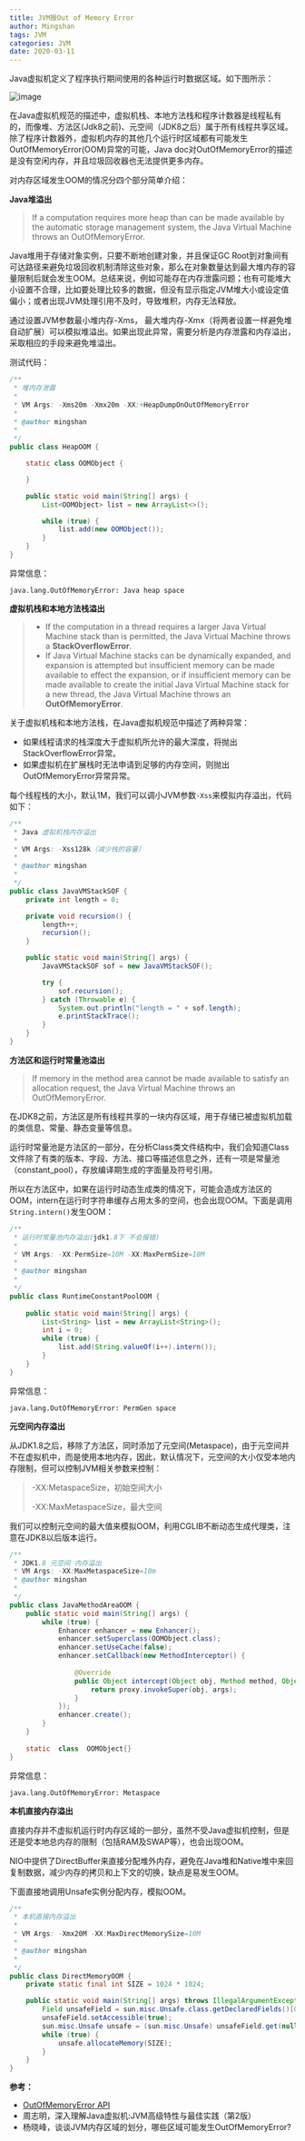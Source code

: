 ```yaml
---
title: JVM报Out of Memory Error
author: Mingshan
tags: JVM
categories: JVM
date: 2020-03-11
---
```


Java虚拟机定义了程序执行期间使用的各种运行时数据区域。如下图所示：

![image](https://github.com/ZZULI-TECH/interview/blob/master/images/java_memory.png?raw=true)

在Java虚拟机规范的描述中，虚拟机栈、本地方法栈和程序计数器是线程私有的，而像堆、方法区(Jdk8之前)、元空间（JDK8之后）属于所有线程共享区域。除了程序计数器外，虚拟机内存的其他几个运行时区域都有可能发生OutOfMemoryError(OOM)异常的可能，Java doc对OutOfMemoryError的描述是没有空闲内存，并且垃圾回收器也无法提供更多内存。

<!-- more -->

对内存区域发生OOM的情况分四个部分简单介绍：

**Java堆溢出**

>  If a computation requires more heap than can be made available by the automatic storage management system, the Java Virtual Machine throws an OutOfMemoryError.

Java堆用于存储对象实例，只要不断地创建对象，并且保证GC Root到对象间有可达路径来避免垃圾回收机制清除这些对象，那么在对象数量达到最大堆内存的容量限制后就会发生OOM。总结来说，例如可能存在内存泄露问题；也有可能堆大小设置不合理，比如要处理比较多的数据，但没有显示指定JVM堆大小或设定值偏小；或者出现JVM处理引用不及时，导致堆积，内存无法释放。

通过设置JVM参数最小堆内存-Xms， 最大堆内存-Xmx（将两者设置一样避免堆自动扩展）可以模拟堆溢出。如果出现此异常，需要分析是内存泄露和内存溢出，采取相应的手段来避免堆溢出。

测试代码：

```Java
/**
 * 堆内存泄露
 * 
 * VM Args: -Xms20m -Xmx20m -XX:+HeapDumpOnOutOfMemoryError
 * 
 * @author mingshan
 *
 */
public class HeapOOM {

    static class OOMObject {

    }

    public static void main(String[] args) {
        List<OOMObject> list = new ArrayList<>();

        while (true) {
            list.add(new OOMObject());
        }
    }
}
```

异常信息：


```
java.lang.OutOfMemoryError: Java heap space
```

**虚拟机栈和本地方法栈溢出**

> - If the computation in a thread requires a larger Java Virtual Machine stack than is permitted, the Java Virtual Machine throws a **StackOverflowError**.
> - If Java Virtual Machine stacks can be dynamically expanded, and expansion is attempted but insufficient memory can be made available to effect the expansion, or if insufficient memory can be made available to create the initial Java Virtual Machine stack for a new thread, the Java Virtual Machine throws an **OutOfMemoryError**.

关于虚拟机栈和本地方法栈，在Java虚拟机规范中描述了两种异常：

- 如果线程请求的栈深度大于虚拟机所允许的最大深度，将抛出StackOverflowError异常。
- 如果虚拟机在扩展栈时无法申请到足够的内存空间，则抛出OutOfMemoryError异常异常。

每个线程栈的大小，默认1M，我们可以调小JVM参数`-Xss`来模拟内存溢出，代码如下：

```Java
/**
 * Java 虚拟机栈内存溢出
 * 
 * VM Args: -Xss128k（减少栈的容量）
 * 
 * @author mingshan
 *
 */
public class JavaVMStackSOF {
    private int length = 0;

    private void recursion() {
        length++;
        recursion();
    }

    public static void main(String[] args) {
        JavaVMStackSOF sof = new JavaVMStackSOF();

        try {
            sof.recursion();
        } catch (Throwable e) {
            System.out.println("length = " + sof.length);
            e.printStackTrace();
        }
    }
}
```


**方法区和运行时常量池溢出**
>  If memory in the method area cannot be made available to satisfy an allocation request, the Java Virtual Machine throws an OutOfMemoryError.

在JDK8之前，方法区是所有线程共享的一块内存区域，用于存储已被虚拟机加载的类信息、常量、静态变量等信息。

运行时常量池是方法区的一部分，在分析Class类文件结构中，我们会知道Class文件除了有类的版本、字段、方法、接口等描述信息之外，还有一项是常量池（constant_pool），存放编译期生成的字面量及符号引用。

所以在方法区中，如果在运行时动态生成类的情况下，可能会造成方法区的OOM，intern在运行时字符串缓存占用太多的空间，也会出现OOM。下面是调用`String.intern()`发生OOM：

```Java
/**
 * 运行时常量池内存溢出(jdk1.8下 不会报错)
 * 
 * VM Args: -XX:PermSize=10M -XX:MaxPermSize=10M
 * 
 * @author mingshan
 *
 */
public class RuntimeConstantPoolOOM {
    
    public static void main(String[] args) {
        List<String> list = new ArrayList<String>();
        int i = 0;
        while (true) {
            list.add(String.valueOf(i++).intern());
        }
    }
}
```

异常信息：


```
java.lang.OutOfMemoryError: PermGen space
```

**元空间内存溢出**

从JDK1.8之后，移除了方法区，同时添加了元空间(Metaspace)，由于元空间并不在虚拟机中，而是使用本地内存，因此，默认情况下，元空间的大小仅受本地内存限制，但可以控制JVM相关参数来控制：

> -XX:MetaspaceSize，初始空间大小
>
> -XX:MaxMetaspaceSize，最大空间

我们可以控制元空间的最大值来模拟OOM，利用CGLIB不断动态生成代理类，注意在JDK8以后版本运行。

```Java
/**
 * JDK1.8 元空间 内存溢出
 * VM Args: -XX:MaxMetaspaceSize=10m
 * @author mingshan
 *
 */
public class JavaMethodAreaOOM {
    public static void main(String[] args) {
        while (true) {
            Enhancer enhancer = new Enhancer();
            enhancer.setSuperclass(OOMObject.class);
            enhancer.setUseCache(false);
            enhancer.setCallback(new MethodInterceptor() {
   
                @Override
                public Object intercept(Object obj, Method method, Object[] args, MethodProxy proxy) throws Throwable {
                    return proxy.invokeSuper(obj, args);
                }
            });
            enhancer.create();
        }
    }
 
    static  class  OOMObject{}
}

```

异常信息：

```
java.lang.OutOfMemoryError: Metaspace
```

**本机直接内存溢出**

直接内存并不虚拟机运行时内存区域的一部分，虽然不受Java虚拟机控制，但是还是受本地总内存的限制（包括RAM及SWAP等），也会出现OOM。

NIO中提供了DirectBuffer来直接分配堆外内存，避免在Java堆和Native堆中来回复制数据，减少内存的拷贝和上下文的切换，缺点是易发生OOM。

下面直接地调用Unsafe实例分配内存，模拟OOM。

```Java
/**
 * 本机直接内存溢出
 * 
 * VM Args: -Xmx20M -XX:MaxDirectMemorySize=10M
 * 
 * @author mingshan
 *
 */
public class DirectMemoryOOM {
    private static final int SIZE = 1024 * 1024;

    public static void main(String[] args) throws IllegalArgumentException, IllegalAccessException {
        Field unsafeField = sun.misc.Unsafe.class.getDeclaredFields()[0];
        unsafeField.setAccessible(true);
        sun.misc.Unsafe unsafe = (sun.misc.Unsafe) unsafeField.get(null);
        while (true) {
            unsafe.allocateMemory(SIZE);
        }
    }
}
```

**参考：**

- [OutOfMemoryError API](https://docs.oracle.com/javase/10/docs/api/java/lang/OutOfMemoryError.html)
- 周志明，深入理解Java虚拟机:JVM高级特性与最佳实践（第2版）
- 杨晓峰，谈谈JVM内存区域的划分，哪些区域可能发生OutOfMemoryError?
